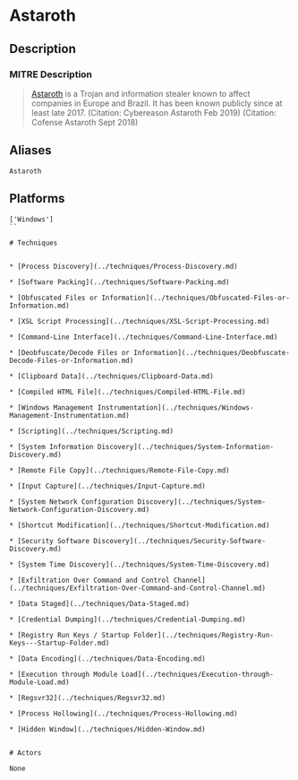 
# Astaroth

## Description

### MITRE Description

> [Astaroth](https://attack.mitre.org/software/S0373) is a Trojan and information stealer known to affect companies in Europe and Brazil. It has been known publicly since at least late 2017. (Citation: Cybereason Astaroth Feb 2019) (Citation: Cofense Astaroth Sept 2018)

## Aliases

```
Astaroth
```

## Platforms

```
['Windows']
``

# Techniques


* [Process Discovery](../techniques/Process-Discovery.md)

* [Software Packing](../techniques/Software-Packing.md)
    
* [Obfuscated Files or Information](../techniques/Obfuscated-Files-or-Information.md)
    
* [XSL Script Processing](../techniques/XSL-Script-Processing.md)
    
* [Command-Line Interface](../techniques/Command-Line-Interface.md)
    
* [Deobfuscate/Decode Files or Information](../techniques/Deobfuscate-Decode-Files-or-Information.md)
    
* [Clipboard Data](../techniques/Clipboard-Data.md)
    
* [Compiled HTML File](../techniques/Compiled-HTML-File.md)
    
* [Windows Management Instrumentation](../techniques/Windows-Management-Instrumentation.md)
    
* [Scripting](../techniques/Scripting.md)
    
* [System Information Discovery](../techniques/System-Information-Discovery.md)
    
* [Remote File Copy](../techniques/Remote-File-Copy.md)
    
* [Input Capture](../techniques/Input-Capture.md)
    
* [System Network Configuration Discovery](../techniques/System-Network-Configuration-Discovery.md)
    
* [Shortcut Modification](../techniques/Shortcut-Modification.md)
    
* [Security Software Discovery](../techniques/Security-Software-Discovery.md)
    
* [System Time Discovery](../techniques/System-Time-Discovery.md)
    
* [Exfiltration Over Command and Control Channel](../techniques/Exfiltration-Over-Command-and-Control-Channel.md)
    
* [Data Staged](../techniques/Data-Staged.md)
    
* [Credential Dumping](../techniques/Credential-Dumping.md)
    
* [Registry Run Keys / Startup Folder](../techniques/Registry-Run-Keys---Startup-Folder.md)
    
* [Data Encoding](../techniques/Data-Encoding.md)
    
* [Execution through Module Load](../techniques/Execution-through-Module-Load.md)
    
* [Regsvr32](../techniques/Regsvr32.md)
    
* [Process Hollowing](../techniques/Process-Hollowing.md)
    
* [Hidden Window](../techniques/Hidden-Window.md)
    

# Actors

None
